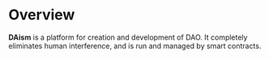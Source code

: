 # Overview

**DAism** is a platform for creation and development of DAO.  It completely eliminates human interference, and is run and managed by smart contracts. 



